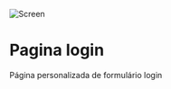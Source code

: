 ![Screen](https://user-images.githubusercontent.com/107664754/177555580-bd07278b-f6df-4872-a2f9-9023d0165a44.png)
# Pagina login

Página personalizada de formulário login



